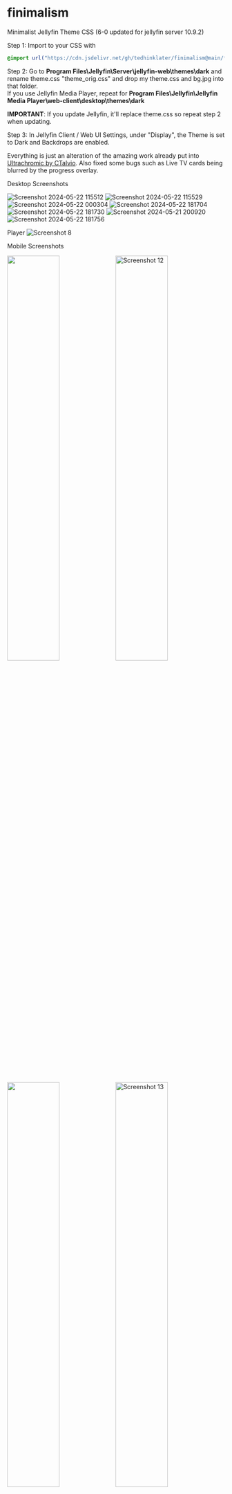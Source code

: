 # finimalism
Minimalist Jellyfin Theme CSS (6-0 updated for jellyfin server 10.9.2)

Step 1: Import to your CSS with

```css
@import url("https://cdn.jsdelivr.net/gh/tedhinklater/finimalism@main/finimalism6-0.css");

```

Step 2: Go to **Program Files\Jellyfin\Server\jellyfin-web\themes\dark** and rename theme.css "theme_orig.css" and drop my theme.css and bg.jpg into that folder.<br>
If you use Jellyfin Media Player, repeat for **Program Files\Jellyfin\Jellyfin Media Player\web-client\desktop\themes\dark**

**IMPORTANT**: If you update Jellyfin, it'll replace theme.css so repeat step 2 when updating.

Step 3: In Jellyfin Client / Web UI Settings, under "Display", the Theme is set to Dark and Backdrops are enabled. 

Everything is just an alteration of the amazing work already put into [Ultrachromic by CTalvio](https://github.com/CTalvio/Ultrachromic). Also fixed some bugs such as Live TV cards being blurred by the progress overlay.

Desktop Screenshots

![Screenshot 2024-05-22 115512](https://github.com/tedhinklater/finimalism/assets/66086488/522ee759-3758-4927-b596-4d0aa566eeee)
![Screenshot 2024-05-22 115529](https://github.com/tedhinklater/finimalism/assets/66086488/c10e6363-2953-4df3-8f58-cb24e691a8fb)
![Screenshot 2024-05-22 000304](https://github.com/tedhinklater/finimalism/assets/66086488/9e79dc9f-588f-457b-9b54-9db36167022d)
![Screenshot 2024-05-22 181704](https://github.com/tedhinklater/finimalism/assets/66086488/087692bd-4875-428d-aa90-0563d5f30f89)
![Screenshot 2024-05-22 181730](https://github.com/tedhinklater/finimalism/assets/66086488/a61c9ed9-2d6b-4daf-856f-56256c32f5bf)
![Screenshot 2024-05-21 200920](https://github.com/tedhinklater/finimalism/assets/66086488/777af77f-27e6-463b-95a2-f476347e363c)
![Screenshot 2024-05-22 181756](https://github.com/tedhinklater/finimalism/assets/66086488/756a8bc0-2743-4403-97c4-b2b3cebddc8e)

Player
<img src="https://github.com/tedhinklater/finimalism/assets/66086488/976319a8-09eb-4bb8-be4d-1ebbc53e9180" alt="Screenshot 8">


Mobile Screenshots

<img src="https://github.com/tedhinklater/finimalism/assets/66086488/6637a1a7-5fb9-476b-b10f-cdd57c94c62f" style="width: 49%;">
<img src="https://github.com/tedhinklater/finimalism/assets/66086488/f998f43c-5971-440b-b3e5-4a51ba97e1dd" alt="Screenshot 12" style="width: 49%;">
<br>
<img src="https://github.com/tedhinklater/finimalism/assets/66086488/8b57c2a8-ccd9-4b37-9e25-b7b716c30c4c" style="width: 49%;">
<img src="https://github.com/tedhinklater/finimalism/assets/66086488/fa11a862-7dbc-422d-85ab-20a6b0fae938" alt="Screenshot 13" style="width: 49%;"><br>
<img src="https://github.com/tedhinklater/finimalism/assets/66086488/5a81ade2-9a20-4c52-9105-0348c6de07e3" alt="Screenshot 9" style="width: 25%;">
